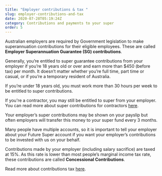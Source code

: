 ```yaml
---
title: "Employer contributions & tax "
slug: employer-contributions-and-tax
date: 2020-07-28T05:19:24Z
category: Contributions and payments to your super
order: 5
---
```


Australian employers are required by Government legislation to make superannuation contributions for their eligible employees. These are called **Employer Superannuation Guarantee (SG) contributions**.

Generally, you’re entitled to super guarantee contributions from your employer if you’re 18 years old or over and earn more than $450 (before tax) per month. It doesn’t matter whether you’re full time, part time or casual, or if you’re a temporary resident of Australia.

If you’re under 18 years old, you must work more than 30 hours per week to be entitled to super contributions.

If you're a contractor, you may still be entitled to super from your employer. You can read more about super contributions for contractors [here](https://www.ato.gov.au/Individuals/Super/Getting-your-super-started/Contractors/).

Your employer’s super contributions may be shown on your payslip but often employers will transfer this money to your super fund every 3 months.

Many people have multiple accounts, so it is important to tell your employer about your Future Super account if you want your employer’s contributions to be invested with us on your behalf.

Contributions made by your employer (including salary sacrifice) are taxed at 15%. As this rate is lower than most people’s marginal income tax rate, these contributions are called **Concessional Contributions**.

Read more about contributions tax [here](https://www.ato.gov.au/Individuals/Super/Growing-your-super/Adding-to-your-super/Tax-on-contributions/).
